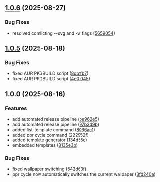 ## [1.0.6](https://github.com/byteowlz/ppr/compare/1.0.5...1.0.6) (2025-08-27)

### Bug Fixes

* resolved conflicting --svg and -w flags ([5659054](https://github.com/byteowlz/ppr/commit/565905453a1f792245a21d23949b27f878312249))

## [1.0.5](https://github.com/byteowlz/ppr/compare/v1.0.4...1.0.5) (2025-08-18)

### Bug Fixes

* fixed AUR PKGBUILD script ([8dbffb7](https://github.com/byteowlz/ppr/commit/8dbffb77b89671cfa6343d9e8dd9c5427fe1236b))
* fixed AUR PKGBUILD script ([4e0f045](https://github.com/byteowlz/ppr/commit/4e0f045a7375ae6b5da153ebcc639bde342352d0))

## 1.0.0 (2025-08-16)

### Features

* add automated release pipeline ([be962e5](https://github.com/byteowlz/ppr/commit/be962e5b0c4baf0d18762f695c2ae792553fe807))
* add automated release pipeline ([97b3d9b](https://github.com/byteowlz/ppr/commit/97b3d9b6649846bc1cdd0c64eb91c9380367e1f7))
* added list-template command ([8066ac1](https://github.com/byteowlz/ppr/commit/8066ac12708d34c40a821c7180cbc3a4cfd7122d))
* added ppr cycle command ([222952f](https://github.com/byteowlz/ppr/commit/222952f27394e1033be2241e8ea381df0ea11888))
* added template generator ([134d55c](https://github.com/byteowlz/ppr/commit/134d55c8a736e9de0c7c31137965a4e0e04d600b))
* embedded templates ([8135e3b](https://github.com/byteowlz/ppr/commit/8135e3b7629665a5fc6b2d60205013f043be45c7))

### Bug Fixes

* fixed wallpaper switching ([542d63f](https://github.com/byteowlz/ppr/commit/542d63f0882913990d093737476f4a0e93b7707f))
* ppr cycle now automatically switches the current wallpaper ([3fd240a](https://github.com/byteowlz/ppr/commit/3fd240a94df2bd9875d1540a87f9195fcea3d589))
